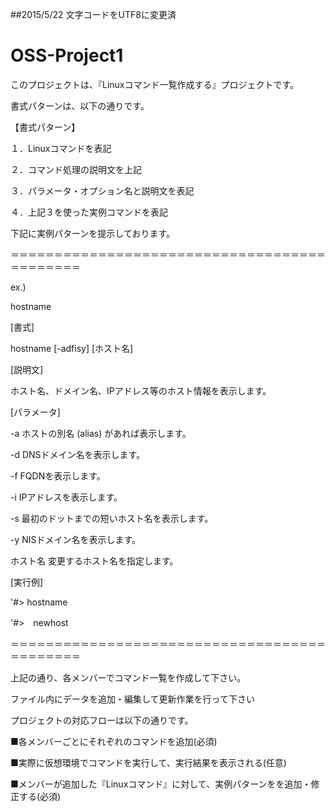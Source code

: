 ##2015/5/22 文字コードをUTF8に変更済

# OSS-Project1

このプロジェクトは、『Linuxコマンド一覧作成する』プロジェクトです。

書式パターンは、以下の通りです。


【書式パターン】

１．Linuxコマンドを表記

２．コマンド処理の説明文を上記

３．パラメータ・オプション名と説明文を表記

４．上記３を使った実例コマンドを表記

下記に実例パターンを提示しております。

＝＝＝＝＝＝＝＝＝＝＝＝＝＝＝＝＝＝＝＝＝＝＝＝＝＝＝＝＝＝＝＝＝＝＝＝＝＝＝＝＝＝＝＝

ex.)

hostname

[書式]

hostname [-adfisy] [ホスト名]

[説明文]

ホスト名、ドメイン名、IPアドレス等のホスト情報を表示します。

[パラメータ]

-a	ホストの別名 (alias) があれば表示します。

-d	DNSドメイン名を表示します。

-f	FQDNを表示します。

-i	IPアドレスを表示します。

-s	最初のドットまでの短いホスト名を表示します。

-y	NISドメイン名を表示します。

ホスト名	変更するホスト名を指定します。


[実行例]

'#> hostname

'#>　newhost

＝＝＝＝＝＝＝＝＝＝＝＝＝＝＝＝＝＝＝＝＝＝＝＝＝＝＝＝＝＝＝＝＝＝＝＝＝＝＝＝＝＝＝＝

上記の通り、各メンバーでコマンド一覧を作成して下さい。

ファイル内にデータを追加・編集して更新作業を行って下さい


プロジェクトの対応フローは以下の通りです。

■各メンバーごとにそれぞれのコマンドを追加(必須)

■実際に仮想環境でコマンドを実行して、実行結果を表示される(任意)

■メンバーが追加した『Linuxコマンド』に対して、実例パターンをを追加・修正する(必須)
